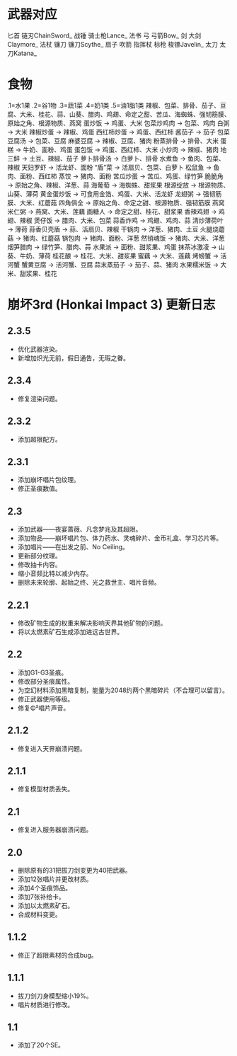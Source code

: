 # 武器对应
  匕首  链刃ChainSword_
  战锤  骑士枪Lance_
  法书
  弓  弓箭Bow_
  剑  大剑Claymore_
  法杖
  镰刀  镰刀Scythe_
  扇子
  吹箭
  指挥杖
  标枪  梭镖Javelin_
  太刀  太刀Katana_

# 食物
.1=水1果
.2=谷1物
.3=蔬1菜
.4=奶1类
.5=油1脂1类
辣椒、包菜、排骨、茄子、豆腐、大米、桂花、蒜、山葵、腊肉、鸡翅、命定之甜、苦瓜、海蜘蛛、强韧筋膜、原始之角、根源物质、燕窝
蛋炒饭 → 鸡蛋、大米
包菜炒鸡肉  → 包菜、鸡肉
白粥  → 大米
辣椒炒蛋  → 辣椒、鸡蛋
西红柿炒蛋  → 鸡蛋、西红柿
酱茄子  → 茄子
包菜豆腐汤  → 包菜、豆腐
麻婆豆腐  → 辣椒、豆腐、猪肉
粉蒸排骨  → 排骨、大米
蛋糕  → 牛奶、面粉、鸡蛋
蛋包饭  → 鸡蛋、西红柿、大米
小炒肉  → 辣椒、猪肉
地三鲜  → 土豆、辣椒、茄子
萝卜排骨汤  → 白萝卜、排骨
水煮鱼  → 鱼肉、包菜、辣椒
天妇罗虾  → 活龙虾、面粉
“盾”菜  → 活扇贝、包菜、白萝卜
松鼠鱼  → 鱼肉、面粉、西红柿
蒸饺  → 猪肉、面粉
苦瓜炒蛋  → 苦瓜、鸡蛋、绿竹笋
脆脆角  → 原始之角、辣椒、洋葱、蒜
海葡萄  → 海蜘蛛、甜浆果
根源绽放  → 根源物质、山葵、薄荷
黄金蛋炒饭  → 可食用金箔、鸡蛋、大米、活龙虾
龙翅粥  → 强韧筋膜、大米、红蘑菇
四角俱全  → 原始之角、命定之甜、根源物质、强韧筋膜
燕窝米仁粥  → 燕窝、大米、莲藕
画糖人  → 命定之甜、桂花、甜浆果
香辣鸡翅  → 鸡翅、辣椒
煲仔饭  → 腊肉、大米、包菜
蒜香炸鸡  → 鸡翅、鸡肉、蒜
清炒薄荷叶  → 薄荷
蒜香贝壳盾  → 蒜、活扇贝、辣椒
干锅肉  → 洋葱、猪肉、土豆
火腿烧蘑菇  → 猪肉、红蘑菇
锅包肉  → 猪肉、面粉、洋葱
然销魂饭  → 猪肉、大米、洋葱
烟笋腊肉  → 绿竹笋、腊肉、蒜
水果派  → 面粉、甜浆果、鸡蛋
抹茶冰激凌  → 山葵、牛奶、薄荷
桂花酿  → 桂花、大米、甜浆果
蜜藕  → 大米、莲藕
烤螃蟹  → 活河蟹
蟹黄豆腐  → 活河蟹、豆腐
蒜末蒸茄子  → 茄子、蒜、猪肉
水果糯米饭  → 大米、甜浆果、桂花



# 崩坏3rd (Honkai Impact 3) 更新日志

## 2.3.5
- 优化武器渲染。
- 新增加炽光无前，假日通告，无瑕之眷。

## 2.3.4
- 修复渲染问题。

## 2.3.2
- 添加超限配方。

## 2.3.1
- 添加崩坏唱片包纹理。
- 修正圣痕数值。

## 2.3
- 添加武器——夜宴蔷薇、凡念梦兆及其超限。
- 添加物品——崩坏唱片包、体力药水、灵魂碎片、金币礼盒、学习芯片等。
- 添加唱片——在出发之前、No Ceiling。
- 更新部分纹理。
- 修改抽卡内容。
- 缩小音频比特以减少内存。
- 删除未来轮廓、起始之终、光之救世主、唱片音频。

## 2.2.1
- 修改矿物生成的权重来解决影响天界其他矿物的问题。
- 将以太燃素矿石生成添加进远古世界。

## 2.2
- 添加G1-G3圣痕。
- 修改部分圣痕属性。
- 为空幻材料添加黑暗复制，能量为2048约两个黑暗碎片（不合理可以留言）。
- 修正武器使用等级。
- 修复Φ²唱片声音。

## 2.1.2
- 修复进入天界崩溃问题。

## 2.1.1
- 修复模型材质丢失。

## 2.1
- 修复进入服务器崩溃问题。

## 2.0
- 删除原有的31把拔刀剑变更为40把武器。
- 添加12张唱片并更改材质。
- 添加4个圣痕饰品。
- 添加7张补给卡。
- 添加以太燃素矿石。
- 合成材料变更。

## 1.1.2
- 修正了超限素材的合成bug。

## 1.1.1
- 拔刀剑刀身模型缩小19%。
- 唱片材质进行修改。

## 1.1
- 添加了20个SE。
